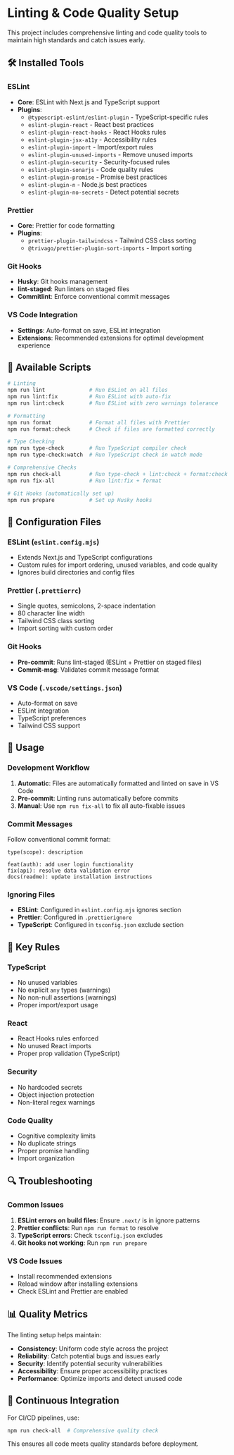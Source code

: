 # Linting & Code Quality Setup

This project includes comprehensive linting and code quality tools to maintain high standards and catch issues early.

## 🛠️ Installed Tools

### ESLint
- **Core**: ESLint with Next.js and TypeScript support
- **Plugins**:
  - `@typescript-eslint/eslint-plugin` - TypeScript-specific rules
  - `eslint-plugin-react` - React best practices
  - `eslint-plugin-react-hooks` - React Hooks rules
  - `eslint-plugin-jsx-a11y` - Accessibility rules
  - `eslint-plugin-import` - Import/export rules
  - `eslint-plugin-unused-imports` - Remove unused imports
  - `eslint-plugin-security` - Security-focused rules
  - `eslint-plugin-sonarjs` - Code quality rules
  - `eslint-plugin-promise` - Promise best practices
  - `eslint-plugin-n` - Node.js best practices
  - `eslint-plugin-no-secrets` - Detect potential secrets

### Prettier
- **Core**: Prettier for code formatting
- **Plugins**:
  - `prettier-plugin-tailwindcss` - Tailwind CSS class sorting
  - `@trivago/prettier-plugin-sort-imports` - Import sorting

### Git Hooks
- **Husky**: Git hooks management
- **lint-staged**: Run linters on staged files
- **Commitlint**: Enforce conventional commit messages

### VS Code Integration
- **Settings**: Auto-format on save, ESLint integration
- **Extensions**: Recommended extensions for optimal development experience

## 📜 Available Scripts

```bash
# Linting
npm run lint              # Run ESLint on all files
npm run lint:fix          # Run ESLint with auto-fix
npm run lint:check        # Run ESLint with zero warnings tolerance

# Formatting
npm run format            # Format all files with Prettier
npm run format:check      # Check if files are formatted correctly

# Type Checking
npm run type-check        # Run TypeScript compiler check
npm run type-check:watch  # Run TypeScript check in watch mode

# Comprehensive Checks
npm run check-all         # Run type-check + lint:check + format:check
npm run fix-all           # Run lint:fix + format

# Git Hooks (automatically set up)
npm run prepare           # Set up Husky hooks
```

## 🔧 Configuration Files

### ESLint (`eslint.config.mjs`)
- Extends Next.js and TypeScript configurations
- Custom rules for import ordering, unused variables, and code quality
- Ignores build directories and config files

### Prettier (`.prettierrc`)
- Single quotes, semicolons, 2-space indentation
- 80 character line width
- Tailwind CSS class sorting
- Import sorting with custom order

### Git Hooks
- **Pre-commit**: Runs lint-staged (ESLint + Prettier on staged files)
- **Commit-msg**: Validates commit message format

### VS Code (`.vscode/settings.json`)
- Auto-format on save
- ESLint integration
- TypeScript preferences
- Tailwind CSS support

## 🚀 Usage

### Development Workflow
1. **Automatic**: Files are automatically formatted and linted on save in VS Code
2. **Pre-commit**: Linting runs automatically before commits
3. **Manual**: Use `npm run fix-all` to fix all auto-fixable issues

### Commit Messages
Follow conventional commit format:
```
type(scope): description

feat(auth): add user login functionality
fix(api): resolve data validation error
docs(readme): update installation instructions
```

### Ignoring Files
- **ESLint**: Configured in `eslint.config.mjs` ignores section
- **Prettier**: Configured in `.prettierignore`
- **TypeScript**: Configured in `tsconfig.json` exclude section

## 🎯 Key Rules

### TypeScript
- No unused variables
- No explicit `any` types (warnings)
- No non-null assertions (warnings)
- Proper import/export usage

### React
- React Hooks rules enforced
- No unused React imports
- Proper prop validation (TypeScript)

### Security
- No hardcoded secrets
- Object injection protection
- Non-literal regex warnings

### Code Quality
- Cognitive complexity limits
- No duplicate strings
- Proper promise handling
- Import organization

## 🔍 Troubleshooting

### Common Issues

1. **ESLint errors on build files**: Ensure `.next/` is in ignore patterns
2. **Prettier conflicts**: Run `npm run format` to resolve
3. **TypeScript errors**: Check `tsconfig.json` excludes
4. **Git hooks not working**: Run `npm run prepare`

### VS Code Issues
- Install recommended extensions
- Reload window after installing extensions
- Check ESLint and Prettier are enabled

## 📊 Quality Metrics

The linting setup helps maintain:
- **Consistency**: Uniform code style across the project
- **Reliability**: Catch potential bugs and issues early
- **Security**: Identify potential security vulnerabilities
- **Accessibility**: Ensure proper accessibility practices
- **Performance**: Optimize imports and detect unused code

## 🔄 Continuous Integration

For CI/CD pipelines, use:
```bash
npm run check-all  # Comprehensive quality check
```

This ensures all code meets quality standards before deployment.
